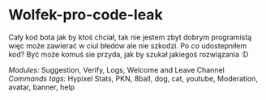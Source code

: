 # Wolfek-pro-code-leak

Cały kod bota jak by ktoś chciał,
tak nie jestem zbyt dobrym programistą więc może zawierać w ciul błedów ale nie szkodzi.
Po co udostepniłem kod?
Być może komuś sie przyda, jak by szukał jakiegoś rozwiązania :D

*Modules:*
Suggestion, Verify, Logs, Welcome and Leave Channel
*Commands tags:*
Hypixel Stats, PKN, 8ball, dog, cat, youtube, Moderation, avatar, banner, help
